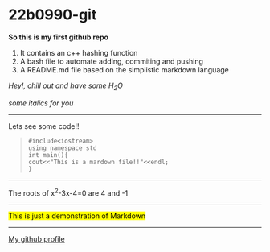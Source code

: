 # 22b0990-git
**So this is my first github repo**

1. It contains an c++ hashing function
2. A bash file to automate adding, commiting and pushing
3. A README.md file based on the simplistic markdown language

*Hey!, chill out and have some H<sub>2</sub>O*  

*some italics for you*  

---
Lets see some code!!

>`#include<iostream>`  
`using namespace std`  
`int main(){`  
`cout<<"This is a mardown file!!"<<endl;`  
`}`
  
  
---
The roots of x<sup>2</sup>-3x-4=0 are 4 and -1  

---

<mark>This is just a demonstration of Markdown</mark>  

---

[My github profile](https://github.com/yashjonjale)  
